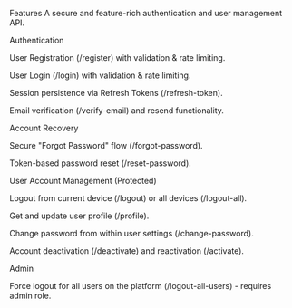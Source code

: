 Features
A secure and feature-rich authentication and user management API.

Authentication

User Registration (/register) with validation & rate limiting.

User Login (/login) with validation & rate limiting.

Session persistence via Refresh Tokens (/refresh-token).

Email verification (/verify-email) and resend functionality.

Account Recovery

Secure "Forgot Password" flow (/forgot-password).

Token-based password reset (/reset-password).

User Account Management (Protected)

Logout from current device (/logout) or all devices (/logout-all).

Get and update user profile (/profile).

Change password from within user settings (/change-password).

Account deactivation (/deactivate) and reactivation (/activate).

Admin

Force logout for all users on the platform (/logout-all-users) - requires admin role.
